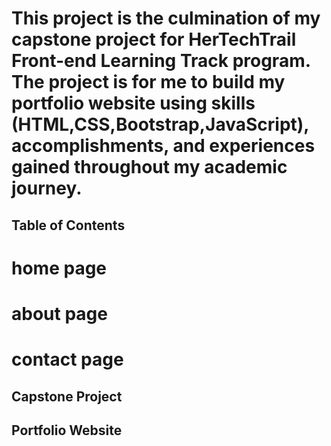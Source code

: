 # This project is the culmination of my capstone project for HerTechTrail Front-end Learning Track program. The project is for me to build my portfolio website using skills (HTML,CSS,Bootstrap,JavaScript), accomplishments, and experiences gained throughout my academic journey.

## Table of Contents
# home page
# about page
# contact page

## Capstone Project
## Portfolio Website
